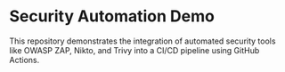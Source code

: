 # Security Automation Demo

This repository demonstrates the integration of automated security tools like OWASP ZAP, Nikto, and Trivy into a CI/CD pipeline using GitHub Actions.
